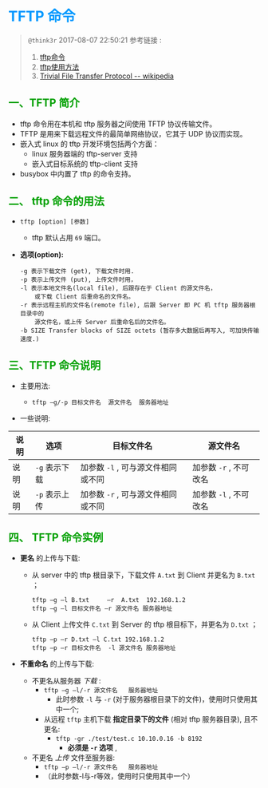 # <font color=#0099ff> **TFTP 命令** </font>

> `@think3r` 2017-08-07 22:50:21
> 参考链接 :
> 1. [tftp命令](http://man.linuxde.net/tftp)
> 2. [tftp使用方法](http://blog.sina.com.cn/s/blog_7d7e9d0f0101ifoz.html)
> 3. [Trivial File Transfer Protocol -- wikipedia](https://en.wikipedia.org/wiki/Trivial_File_Transfer_Protocol)

## <font color=#009A000> 一、TFTP 简介 </font>

- tftp 命令用在本机和 tftp 服务器之间使用 TFTP 协议传输文件。
- TFTP 是用来下载远程文件的最简单网络协议，它其于 UDP 协议而实现。
- 嵌入式 linux 的 tftp 开发环境包括两个方面：
  - linux 服务器端的 tftp-server 支持
  - 嵌入式目标系统的 tftp-client 支持
- busybox 中内置了 tftp 的命令支持。

## <font color=#009A000> 二、 tftp 命令的用法 </font>

- `tftp [option] [参数]`
  - tftp 默认占用 `69` 端口。
- **选项(option):**

  ````log
  -g 表示下载文件 (get), 下载文件时用.
  -p 表示上传文件 (put), 上传文件时用，
  -l 表示本地文件名(local file), 后跟存在于 Client 的源文件名，
      或下载 Client 后重命名的文件名。
  -r 表示远程主机的文件名(remote file), 后跟 Server 即 PC 机 tftp 服务器根目录中的
      源文件名，或上传 Server 后重命名后的文件名。
  -b SIZE Transfer blocks of SIZE octets (暂存多大数据后再写入, 可加快传输速度.)
  ````

## <font color=#009A000> 三、TFTP 命令说明 </font>

- 主要用法:
  - `tftp –g/-p 目标文件名  源文件名  服务器地址`

- 一些说明:

| 说明 | 选项 | 目标文件名 | 源文件名 |
|----|----|----|-----|
| 说明 | `-g` 表示下载 | 加参数 `-l` , 可与源文件相同或不同 | 加参数 `-r` , 不可改名 |
| 说明 | `-p` 表示上传 | 加参数 `-r` , 可与源文件相同或不同 | 加参数 `-l` , 不可改名 |

<div STYLE="page-break-after: always;"></div><!------------------分页符------------------->

## <font color=#009A000> 四、 TFTP 命令实例 </font>

- **更名** 的上传与下载:
  - 从 server 中的 tftp 根目录下，下载文件 `A.txt` 到 Client 并更名为 `B.txt` ；

    ````log
    tftp –g –l B.txt     –r  A.txt  192.168.1.2
    tftp –g –l 目标文件名 –r 源文件名 服务器地址
    ````

  - 从 Client 上传文件 `C.txt` 到 Server 的 tftp 根目标下，并更名为 `D.txt` ；

    ````log
    tftp –p –r D.txt –l C.txt 192.168.1.2
    tftp –p –r 目标文件名  -l 源文件名 服务器地址
    ````

- **不重命名** 的上传与下载:
  - 不更名从服务器 *下载* :
    - `tftp –g –l/-r 源文件名   服务器地址`
      - 此时参数 `-l` 与 `-r` (对于服务器根目录下的文件)，使用时只使用其中一个;
    - 从远程 `tftp` 主机下载 **指定目录下的文件** (相对 tftp 服务器目录), 且不更名:
      - `tftp -gr ./test/test.c 10.10.0.16 -b 8192`
        - **必须是 `-r` 选项** ,
  - 不更名 *上传* 文件至服务器:
    - `tftp –p –l/-r 源文件名   服务器地址`
    - （此时参数-l与-r等效，使用时只使用其中一个）
